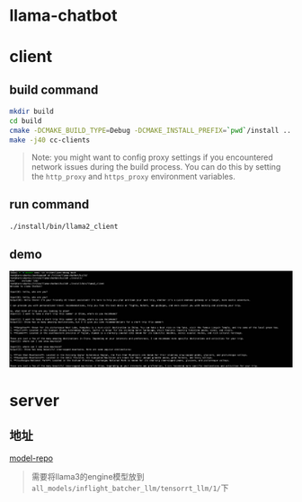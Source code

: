 # llama-chatbot


# client


## build command

```bash
mkdir build
cd build
cmake -DCMAKE_BUILD_TYPE=Debug -DCMAKE_INSTALL_PREFIX=`pwd`/install ..
make -j40 cc-clients
```

> Note: you might want to config proxy settings if you encountered network issues during the build process. You can do this by setting the `http_proxy` and `https_proxy` environment variables.


## run command

```bash
./install/bin/llama2_client
```

## demo

![](images/image.png)

# server

## 地址

[model-repo](https://github.com/sunjiabin17/tensorrtllm_backend/tree/dev-llama3/all_models/inflight_batcher_llm)

> 需要将llama3的engine模型放到`all_models/inflight_batcher_llm/tensorrt_llm/1/`下

